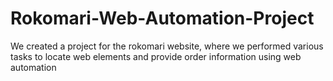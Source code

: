 # Rokomari-Web-Automation-Project
We created a project for the rokomari website, where we performed various tasks to locate web elements and provide order information using web automation
